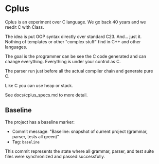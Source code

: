 # Cplus

Cplus is an experiment over C language. We go back 40 years and we reedit C with Class.

The idea is put OOP syntax directly over standard C23. And... just it. Nothing of templates or
other "complex stuff" find in C++ and other languages.

The goal is the programmer can be see the C code generated and can change everything. 
Everything is under your control as C. 

The parser run just before all the actual compiler chain and generate pure C.

Like C you can use heap or stack.

See docs/cplus_specs.md to more detail.


## Baseline

The project has a baseline marker:

- Commit message: "Baseline: snapshot of current project (grammar, parser, tests all green)"
- Tag: `baseline`

This commit represents the state where all grammar, parser, and test suite files were synchronized and passed successfully.
